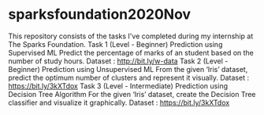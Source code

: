 # sparksfoundation2020Nov
This repository consists of the tasks I've completed during my internship at The Sparks Foundation.  Task 1 (Level - Beginner)  Prediction using Supervised ML  Predict the percentage of marks of an student based on the number of study hours. Dataset : http://bit.ly/w-data  Task 2 (Level - Beginner)  Prediction using Unsupervised ML  From the given ‘Iris’ dataset, predict the optimum number of clusters and represent it visually. Dataset : https://bit.ly/3kXTdox  Task 3 (Level - Intermediate)  Prediction using Decision Tree Algorithm  For the given ‘Iris’ dataset, create the Decision Tree classifier and visualize it graphically. Dataset : https://bit.ly/3kXTdox
